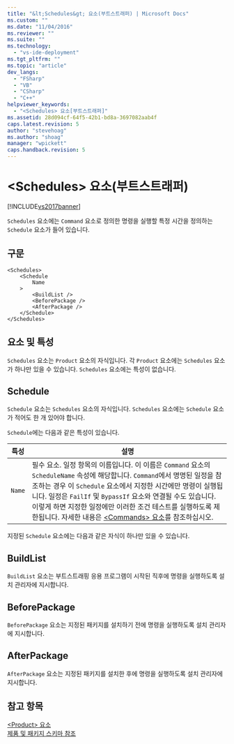 ```yaml
---
title: "&lt;Schedules&gt; 요소(부트스트래퍼) | Microsoft Docs"
ms.custom: ""
ms.date: "11/04/2016"
ms.reviewer: ""
ms.suite: ""
ms.technology: 
  - "vs-ide-deployment"
ms.tgt_pltfrm: ""
ms.topic: "article"
dev_langs: 
  - "FSharp"
  - "VB"
  - "CSharp"
  - "C++"
helpviewer_keywords: 
  - "<Schedules> 요소[부트스트래퍼]"
ms.assetid: 28d094cf-64f5-42b1-bd8a-3697082aab4f
caps.latest.revision: 5
author: "stevehoag"
ms.author: "shoag"
manager: "wpickett"
caps.handback.revision: 5
---
```

# &lt;Schedules&gt; 요소(부트스트래퍼)
[!INCLUDE[vs2017banner](../code-quality/includes/vs2017banner.md)]

`Schedules` 요소에는 `Command` 요소로 정의한 명령을 실행할 특정 시간을 정의하는 `Schedule` 요소가 들어 있습니다.  
  
## 구문  
  
```  
<Schedules>  
    <Schedule  
        Name  
    >  
        <BuildList />  
        <BeforePackage />  
        <AfterPackage />  
    </Schedule>  
</Schedules>  
```  
  
## 요소 및 특성  
 `Schedules` 요소는 `Product` 요소의 자식입니다.  각 `Product` 요소에는 `Schedules` 요소가 하나만 있을 수 있습니다.  `Schedules` 요소에는 특성이 없습니다.  
  
## Schedule  
 `Schedule` 요소는 `Schedules` 요소의 자식입니다.  `Schedules` 요소에는 `Schedule` 요소가 적어도 한 개 있어야 합니다.  
  
 `Schedule`에는 다음과 같은 특성이 있습니다.  
  
|특성|설명|  
|--------|--------|  
|`Name`|필수 요소.  일정 항목의 이름입니다.  이 이름은 `Command` 요소의 `ScheduleName` 속성에 해당합니다.  `Command`에서 명명된 일정을 참조하는 경우 이 `Schedule` 요소에서 지정한 시간에만 명령이 실행됩니다.  일정은 `FailIf` 및 `BypassIf` 요소와 연결될 수도 있습니다. 이렇게 하면 지정한 일정에만 이러한 조건 테스트를 실행하도록 제한됩니다.  자세한 내용은 [\<Commands\> 요소](../deployment/commands-element-bootstrapper.md)를 참조하십시오.|  
  
 지정된 `Schedule` 요소에는 다음과 같은 자식이 하나만 있을 수 있습니다.  
  
## BuildList  
 `BuildList` 요소는 부트스트래핑 응용 프로그램이 시작된 직후에 명령을 실행하도록 설치 관리자에 지시합니다.  
  
## BeforePackage  
 `BeforePackage` 요소는 지정된 패키지를 설치하기 전에 명령을 실행하도록 설치 관리자에 지시합니다.  
  
## AfterPackage  
 `AfterPackage` 요소는 지정된 패키지를 설치한 후에 명령을 실행하도록 설치 관리자에 지시합니다.  
  
## 참고 항목  
 [\<Product\> 요소](../deployment/product-element-bootstrapper.md)   
 [제품 및 패키지 스키마 참조](../deployment/product-and-package-schema-reference.md)